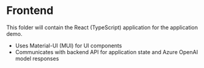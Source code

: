 # Frontend

This folder will contain the React (TypeScript) application for the application demo.

- Uses Material-UI (MUI) for UI components
- Communicates with backend API for application state and Azure OpenAI model responses

